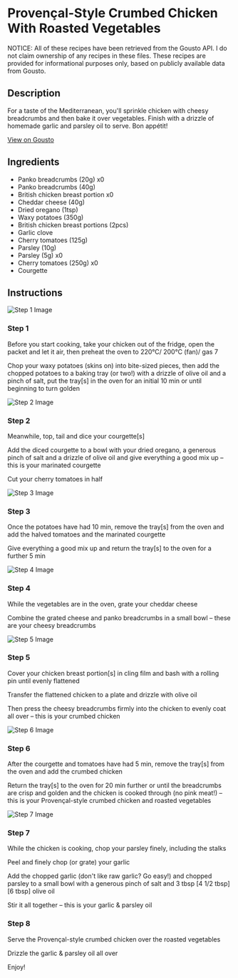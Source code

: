 # Provençal-Style Crumbed Chicken With Roasted Vegetables

NOTICE: All of these recipes have been retrieved from the Gousto API. I do not claim ownership of any recipes in these files. These recipes are provided for informational purposes only, based on publicly available data from Gousto.

## Description

For a taste of the Mediterranean, you'll sprinkle chicken with cheesy breadcrumbs and then bake it over vegetables. Finish with a drizzle of homemade garlic and parsley oil to serve. Bon appétit!

[View on Gousto](https://www.gousto.co.uk/recipes/cookbook/provencal-crumbed-chicken-with-roasted-vegetables)

## Ingredients

- Panko breadcrumbs (20g) x0
- Panko breadcrumbs (40g)
- British chicken breast portion x0
- Cheddar cheese (40g)
- Dried oregano (1tsp)
- Waxy potatoes (350g)
- British chicken breast portions (2pcs)
- Garlic clove
- Cherry tomatoes (125g)
- Parsley (10g)
- Parsley (5g) x0
- Cherry tomatoes (250g) x0
- Courgette

## Instructions

![Step 1 Image](https://production-media.gousto.co.uk/cms/recipe-step-image/Step-1-1675790561837-x200.jpg)

### Step 1

Before you start cooking, take your chicken out of the fridge, open the packet and let it air, then preheat the oven to 220°C/ 200°C (fan)/ gas 7

Chop your waxy potatoes (skins on) into bite-sized pieces, then add the chopped potatoes to a baking tray (or two!) with a drizzle of olive oil and a pinch of salt, put the tray[s] in the oven for an initial 10 min or until beginning to turn golden

![Step 2 Image](https://production-media.gousto.co.uk/cms/recipe-step-image/Step-2-1675790572970-x200.jpg)

### Step 2

Meanwhile, top, tail and dice your courgette[s]

Add the diced courgette to a bowl with your dried oregano, a generous pinch of salt and a drizzle of olive oil and give everything a good mix up – this is your marinated courgette

Cut your cherry tomatoes in half

![Step 3 Image](https://production-media.gousto.co.uk/cms/recipe-step-image/Step-3-1675790581405-x200.jpg)

### Step 3

Once the potatoes have had 10 min, remove the tray[s] from the oven and add the halved tomatoes and the marinated courgette

Give everything a good mix up and return the tray[s] to the oven for a further 5 min

![Step 4 Image](https://production-media.gousto.co.uk/cms/recipe-step-image/Step-4-1675790592001-x200.jpg)

### Step 4

While the vegetables are in the oven, grate your cheddar cheese

Combine the grated cheese and panko breadcrumbs in a small bowl – these are your cheesy breadcrumbs

![Step 5 Image](https://production-media.gousto.co.uk/cms/recipe-step-image/Step-5-1675790601734-x200.jpg)

### Step 5

Cover your chicken breast portion[s] in cling film and bash with a rolling pin until evenly flattened

Transfer the flattened chicken to a plate and drizzle with olive oil

Then press the cheesy breadcrumbs firmly into the chicken to evenly coat all over – this is your crumbed chicken

![Step 6 Image](https://production-media.gousto.co.uk/cms/recipe-step-image/Step-6-1675790610963-x200.jpg)

### Step 6

After the courgette and tomatoes have had 5 min, remove the tray[s] from the oven and add the crumbed chicken

Return the tray[s] to the oven for 20 min further or until the breadcrumbs are crisp and golden and the chicken is cooked through (no pink meat!) – this is your Provençal-style crumbed chicken and roasted vegetables

![Step 7 Image](https://production-media.gousto.co.uk/cms/recipe-step-image/Step-7-1675790620137-x200.jpg)

### Step 7

While the chicken is cooking, chop your parsley finely, including the stalks

Peel and finely chop (or grate) your garlic

Add the chopped garlic (don't like raw garlic? Go easy!) and chopped parsley to a small bowl with a generous pinch of salt and 3 tbsp <span class="text-purple">[4 1/2 tbsp]</span> <span class="text-danger">[6 tbsp]</span> olive oil

Stir it all together – this is your garlic & parsley oil

### Step 8

Serve the Provençal-style crumbed chicken over the roasted vegetables

Drizzle the garlic & parsley oil all over

Enjoy!

